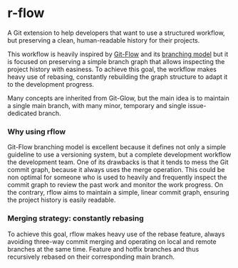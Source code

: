 # r-flow

A Git extension to help developers that want to use a structured workflow, but preserving a clean, human-readable history for their projects.

This workflow is heavily inspired by [Git-Flow](https://github.com/nvie/gitflow) and its [branching model](http://nvie.com/posts/a-successful-git-branching-model/) but it is focused on preserving a simple branch graph that allows inspecting the project history with easiness.
To achieve this goal, the workflow makes heavy use of rebasing, constantly rebuilding the graph structure to adapt it to the development progress.

Many concepts are inherited from Git-Glow, but the main idea is to maintain a single main branch, with many minor, temporary and single issue-dedicated branch.

### Why using rflow

Git-Flow branching model is excellent because it defines not only a simple guideline to use a versioning system, but a complete development workflow the development team.
One of its drawbacks is that it tends to mess the Git commit graph, because it always uses the merge operation.
This could be non optimal for someone who is used to heavily and frequently inspect the commit graph to review the past work and monitor the work progress.
On the contrary, rflow aims to maintain a simple, linear commit graph, ensuring the project history is easily readable.

### Merging strategy: constantly rebasing

To achieve this goal, rflow makes heavy use of the rebase feature, always avoiding three-way commit merging and operating on local and remote branches at the same time.
Feature and hotfix branches and thus recursively rebased on their corresponding main branch.

